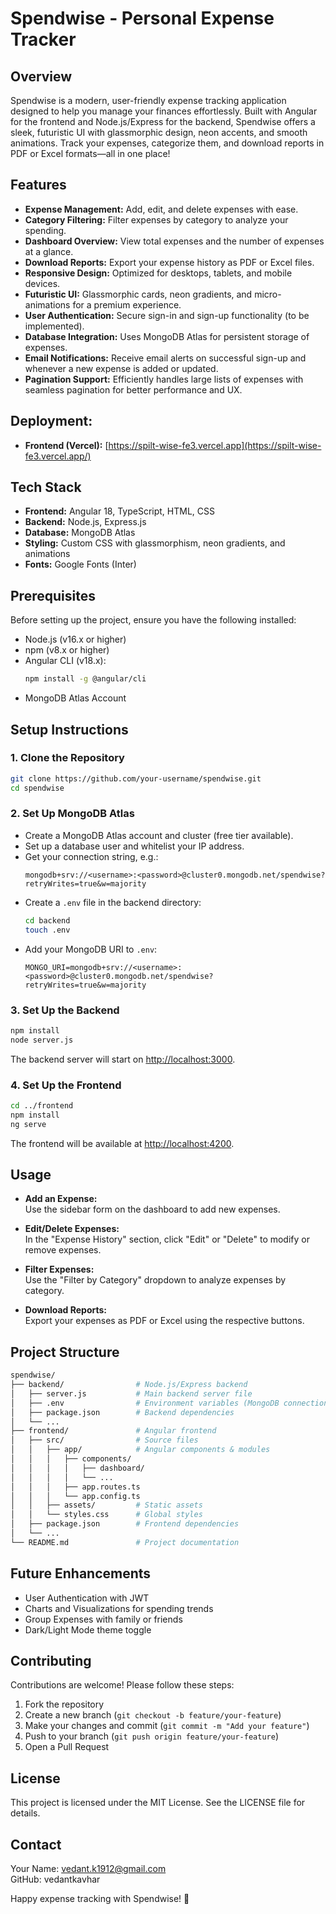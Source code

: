 # Spendwise - Personal Expense Tracker

## Overview
Spendwise is a modern, user-friendly expense tracking application designed to help you manage your finances effortlessly. Built with Angular for the frontend and Node.js/Express for the backend, Spendwise offers a sleek, futuristic UI with glassmorphic design, neon accents, and smooth animations. Track your expenses, categorize them, and download reports in PDF or Excel formats—all in one place!

## Features
- **Expense Management:** Add, edit, and delete expenses with ease.
- **Category Filtering:** Filter expenses by category to analyze your spending.
- **Dashboard Overview:** View total expenses and the number of expenses at a glance.
- **Download Reports:** Export your expense history as PDF or Excel files.
- **Responsive Design:** Optimized for desktops, tablets, and mobile devices.
- **Futuristic UI:** Glassmorphic cards, neon gradients, and micro-animations for a premium experience.
- **User Authentication:** Secure sign-in and sign-up functionality (to be implemented).
- **Database Integration:** Uses MongoDB Atlas for persistent storage of expenses.
- **Email Notifications:** Receive email alerts on successful sign-up and whenever a new expense is added or updated.
- **Pagination Support:** Efficiently handles large lists of expenses with seamless pagination for better performance and UX.

## **Deployment:**
- **Frontend (Vercel):** [https://spilt-wise-fe3.vercel.app](https://spilt-wise-fe3.vercel.app/)


## Tech Stack
- **Frontend:** Angular 18, TypeScript, HTML, CSS  
- **Backend:** Node.js, Express.js  
- **Database:** MongoDB Atlas  
- **Styling:** Custom CSS with glassmorphism, neon gradients, and animations  
- **Fonts:** Google Fonts (Inter)

## Prerequisites
Before setting up the project, ensure you have the following installed:
- Node.js (v16.x or higher)
- npm (v8.x or higher)
- Angular CLI (v18.x):  
  ```bash
  npm install -g @angular/cli
  ```
- MongoDB Atlas Account

## Setup Instructions

### 1. Clone the Repository
```bash
git clone https://github.com/your-username/spendwise.git
cd spendwise
```

### 2. Set Up MongoDB Atlas
- Create a MongoDB Atlas account and cluster (free tier available).
- Set up a database user and whitelist your IP address.
- Get your connection string, e.g.:
  ```
  mongodb+srv://<username>:<password>@cluster0.mongodb.net/spendwise?retryWrites=true&w=majority
  ```
- Create a `.env` file in the backend directory:
  ```bash
  cd backend
  touch .env
  ```
- Add your MongoDB URI to `.env`:
  ```
  MONGO_URI=mongodb+srv://<username>:<password>@cluster0.mongodb.net/spendwise?retryWrites=true&w=majority
  ```

### 3. Set Up the Backend
```bash
npm install
node server.js
```
The backend server will start on [http://localhost:3000](http://localhost:3000).

### 4. Set Up the Frontend
```bash
cd ../frontend
npm install
ng serve
```
The frontend will be available at [http://localhost:4200](http://localhost:4200).

## Usage

- **Add an Expense:**  
  Use the sidebar form on the dashboard to add new expenses.

- **Edit/Delete Expenses:**  
  In the "Expense History" section, click "Edit" or "Delete" to modify or remove expenses.

- **Filter Expenses:**  
  Use the "Filter by Category" dropdown to analyze expenses by category.

- **Download Reports:**  
  Export your expenses as PDF or Excel using the respective buttons.

## Project Structure
```bash
spendwise/
├── backend/                # Node.js/Express backend
│   ├── server.js           # Main backend server file
│   ├── .env                # Environment variables (MongoDB connection)
│   ├── package.json        # Backend dependencies
│   └── ...
├── frontend/               # Angular frontend
│   ├── src/                # Source files
│   │   ├── app/            # Angular components & modules
│   │   │   ├── components/
│   │   │   │   ├── dashboard/
│   │   │   │   └── ...
│   │   │   ├── app.routes.ts
│   │   │   └── app.config.ts
│   │   ├── assets/         # Static assets
│   │   └── styles.css      # Global styles
│   ├── package.json        # Frontend dependencies
│   └── ...
└── README.md               # Project documentation
```

## Future Enhancements
- User Authentication with JWT
- Charts and Visualizations for spending trends
- Group Expenses with family or friends
- Dark/Light Mode theme toggle

## Contributing
Contributions are welcome! Please follow these steps:

1. Fork the repository
2. Create a new branch (`git checkout -b feature/your-feature`)
3. Make your changes and commit (`git commit -m "Add your feature"`)
4. Push to your branch (`git push origin feature/your-feature`)
5. Open a Pull Request

## License
This project is licensed under the MIT License. See the LICENSE file for details.

## Contact
Your Name: vedant.k1912@gmail.com  
GitHub: vedantkavhar

Happy expense tracking with Spendwise! 💸
